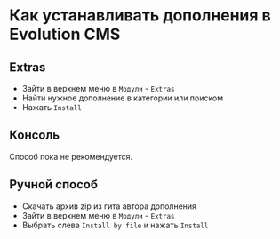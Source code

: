 # Как устанавливать дополнения в Evolution CMS

## Extras

- Зайти в верхнем меню в `Модули` - `Extras`
- Найти нужное дополнение в категории или поиском
- Нажать `Install`

## Консоль

Способ пока не рекомендуется.

## Ручной способ

- Скачать архив zip из гита автора дополнения
- Зайти в верхнем меню в `Модули` - `Extras`
- Выбрать слева `Install by file` и нажать `Install`
